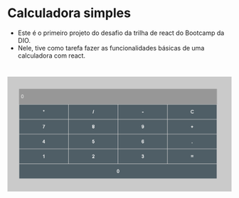 # Calculadora simples

- Este é o primeiro projeto do desafio da trilha de react do Bootcamp da DIO.
- Nele, tive como tarefa fazer as funcionalidades básicas de uma calculadora com react.

<h1 align="center">
 <img width="700px" src="./src/assets/calculadora.png" alt="Capa" title="Capa"/>
</h1>
